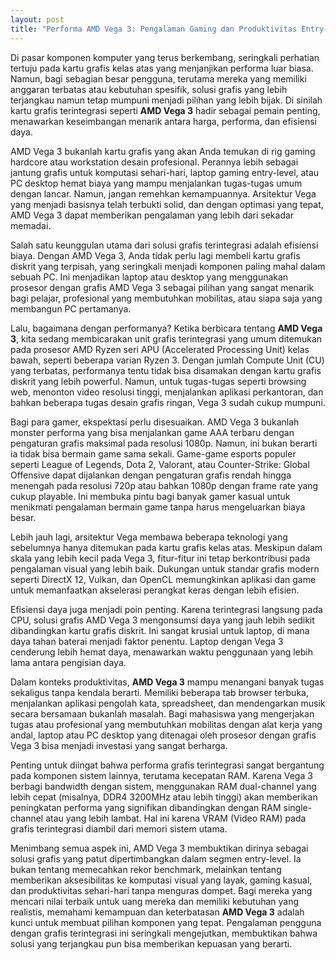 ```yaml
---
layout: post
title: "Performa AMD Vega 3: Pengalaman Gaming dan Produktivitas Entry-Level yang Mengejutkan"
---
```


Di pasar komponen komputer yang terus berkembang, seringkali perhatian tertuju pada kartu grafis kelas atas yang menjanjikan performa luar biasa. Namun, bagi sebagian besar pengguna, terutama mereka yang memiliki anggaran terbatas atau kebutuhan spesifik, solusi grafis yang lebih terjangkau namun tetap mumpuni menjadi pilihan yang lebih bijak. Di sinilah kartu grafis terintegrasi seperti **AMD Vega 3** hadir sebagai pemain penting, menawarkan keseimbangan menarik antara harga, performa, dan efisiensi daya.

AMD Vega 3 bukanlah kartu grafis yang akan Anda temukan di rig gaming hardcore atau workstation desain profesional. Perannya lebih sebagai jantung grafis untuk komputasi sehari-hari, laptop gaming entry-level, atau PC desktop hemat biaya yang mampu menjalankan tugas-tugas umum dengan lancar. Namun, jangan remehkan kemampuannya. Arsitektur Vega yang menjadi basisnya telah terbukti solid, dan dengan optimasi yang tepat, AMD Vega 3 dapat memberikan pengalaman yang lebih dari sekadar memadai.

Salah satu keunggulan utama dari solusi grafis terintegrasi adalah efisiensi biaya. Dengan AMD Vega 3, Anda tidak perlu lagi membeli kartu grafis diskrit yang terpisah, yang seringkali menjadi komponen paling mahal dalam sebuah PC. Ini menjadikan laptop atau desktop yang menggunakan prosesor dengan grafis AMD Vega 3 sebagai pilihan yang sangat menarik bagi pelajar, profesional yang membutuhkan mobilitas, atau siapa saja yang membangun PC pertamanya.

Lalu, bagaimana dengan performanya? Ketika berbicara tentang **AMD Vega 3**, kita sedang membicarakan unit grafis terintegrasi yang umum ditemukan pada prosesor AMD Ryzen seri APU (Accelerated Processing Unit) kelas bawah, seperti beberapa varian Ryzen 3. Dengan jumlah Compute Unit (CU) yang terbatas, performanya tentu tidak bisa disamakan dengan kartu grafis diskrit yang lebih powerful. Namun, untuk tugas-tugas seperti browsing web, menonton video resolusi tinggi, menjalankan aplikasi perkantoran, dan bahkan beberapa tugas desain grafis ringan, Vega 3 sudah cukup mumpuni.

Bagi para gamer, ekspektasi perlu disesuaikan. AMD Vega 3 bukanlah monster performa yang bisa menjalankan game AAA terbaru dengan pengaturan grafis maksimal pada resolusi 1080p. Namun, ini bukan berarti ia tidak bisa bermain game sama sekali. Game-game esports populer seperti League of Legends, Dota 2, Valorant, atau Counter-Strike: Global Offensive dapat dijalankan dengan pengaturan grafis rendah hingga menengah pada resolusi 720p atau bahkan 1080p dengan frame rate yang cukup playable. Ini membuka pintu bagi banyak gamer kasual untuk menikmati pengalaman bermain game tanpa harus mengeluarkan biaya besar.

Lebih jauh lagi, arsitektur Vega membawa beberapa teknologi yang sebelumnya hanya ditemukan pada kartu grafis kelas atas. Meskipun dalam skala yang lebih kecil pada Vega 3, fitur-fitur ini tetap berkontribusi pada pengalaman visual yang lebih baik. Dukungan untuk standar grafis modern seperti DirectX 12, Vulkan, dan OpenCL memungkinkan aplikasi dan game untuk memanfaatkan akselerasi perangkat keras dengan lebih efisien.

Efisiensi daya juga menjadi poin penting. Karena terintegrasi langsung pada CPU, solusi grafis AMD Vega 3 mengonsumsi daya yang jauh lebih sedikit dibandingkan kartu grafis diskrit. Ini sangat krusial untuk laptop, di mana daya tahan baterai menjadi faktor penentu. Laptop dengan Vega 3 cenderung lebih hemat daya, menawarkan waktu penggunaan yang lebih lama antara pengisian daya.

Dalam konteks produktivitas, **AMD Vega 3** mampu menangani banyak tugas sekaligus tanpa kendala berarti. Memiliki beberapa tab browser terbuka, menjalankan aplikasi pengolah kata, spreadsheet, dan mendengarkan musik secara bersamaan bukanlah masalah. Bagi mahasiswa yang mengerjakan tugas atau profesional yang membutuhkan mobilitas dengan alat kerja yang andal, laptop atau PC desktop yang ditenagai oleh prosesor dengan grafis Vega 3 bisa menjadi investasi yang sangat berharga.

Penting untuk diingat bahwa performa grafis terintegrasi sangat bergantung pada komponen sistem lainnya, terutama kecepatan RAM. Karena Vega 3 berbagi bandwidth dengan sistem, menggunakan RAM dual-channel yang lebih cepat (misalnya, DDR4 3200MHz atau lebih tinggi) akan memberikan peningkatan performa yang signifikan dibandingkan dengan RAM single-channel atau yang lebih lambat. Hal ini karena VRAM (Video RAM) pada grafis terintegrasi diambil dari memori sistem utama.

Menimbang semua aspek ini, AMD Vega 3 membuktikan dirinya sebagai solusi grafis yang patut dipertimbangkan dalam segmen entry-level. Ia bukan tentang memecahkan rekor benchmark, melainkan tentang memberikan aksesibilitas ke komputasi visual yang layak, gaming kasual, dan produktivitas sehari-hari tanpa menguras dompet. Bagi mereka yang mencari nilai terbaik untuk uang mereka dan memiliki kebutuhan yang realistis, memahami kemampuan dan keterbatasan **AMD Vega 3** adalah kunci untuk membuat pilihan komponen yang tepat. Pengalaman pengguna dengan grafis terintegrasi ini seringkali mengejutkan, membuktikan bahwa solusi yang terjangkau pun bisa memberikan kepuasan yang berarti.
